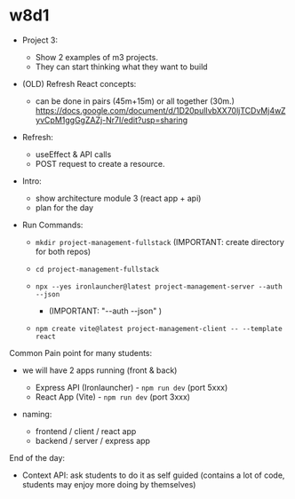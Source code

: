 
# w8d1

<!-- 

  @todo:
  - improve this notes for day planning

 -->


- Project 3: 
  - Show 2 examples of m3 projects.
  - They can start thinking what they want to build



- (OLD) Refresh React concepts:
  - can be done in pairs (45m+15m) or all together (30m.)
  https://docs.google.com/document/d/1D20pulIvbXX70ljTCDvMj4wZyvCpM1ggGgZAZj-Nr7I/edit?usp=sharing



- Refresh:
  - useEffect & API calls
  - POST request to create a resource.


- Intro:
  - show architecture module 3 (react app + api)
  - plan for the day


- Run Commands:

  <!--
  Update Jan 2023:
  
  - we could now use "npx ironlauncher@latest new-app --fs"

  - it will create 2 directories with server + client
  - server: includes auth functionality + json
  - client: includes auth functionality (inc. context, navbar, etc)
    - it also has .jsx extension + SERVICES + component for "loading", etc

  -- PROBLEM: if we use that, all the auth functionality will be given (students may not learn by implementing it)

  -- ALTERNATIVE:
    - generate as usual (ironlauncher --auth --json + Vite)
    - go through the units (students implement auth following students portal).
    - after that, we generate a project with "--fs" and we explain the little differences.

  -->
  
  - `mkdir project-management-fullstack` (IMPORTANT: create directory for both repos)
  - `cd project-management-fullstack`
  - `npx --yes ironlauncher@latest project-management-server --auth --json` 
    - (IMPORTANT: "--auth --json" )
  - `npm create vite@latest project-management-client -- --template react`

    <!-- 
  
    @Luis / IMPORTANT
    @Luis / IMPORTANT
    @Luis / IMPORTANT
    @Luis / IMPORTANT
    
    initialize with ironlauncher --auth --json 
    (so that we can speed up backend auth lecture) 
    
    -->




<!-- 

- React | Building the Rest API (time: 3.5h / and going a bit fast)
- React | Integrating the React App

  -> these 2 lessons, do them directly copying the content from students portal (make sure students understand all steps)
  -> (otherwise they take too much time)

-->


Common Pain point for many students:
- we will have 2 apps running (front & back)
  - Express API (Ironlauncher) - `npm run dev` (port 5xxx)
  - React App (Vite) - `npm run dev` (port 3xxx)
- naming:
  - frontend / client / react app
  - backend / server / express app

  <!-- @Luis: show them (ie. run both apps on my computer) -->







<!-- 

@todo: 
- create CSS and provide it to students (it will help them understand the UI and the project better) 

-->



End of the day:
- Context API: ask students to do it as self guided (contains a lot of code, students may enjoy more doing by themselves)


